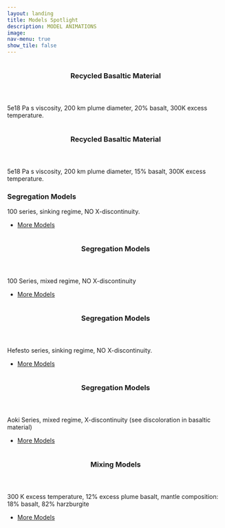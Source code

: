 ```yaml
---
layout: landing
title: Models Spotlight
description: MODEL ANIMATIONS
image:
nav-menu: true
show_tile: false
---
```

<!-- Main -->
<div id="main">
	
<!-- Two -->
<section id="two" class="spotlights">
	<section>
		<a href="" class="image">
			<img src="{% link assets/images/5e18_100_12_300.gif %}" alt="" data-position="top center" />
		</a>
		<div class="content">
			<div class="inner">
				<header class="major">
					<h3>Recycled Basaltic Material</h3>
				</header>
	<p>5e18 Pa s viscosity, 200 km plume diameter, 20% basalt, 300K excess temperature.</p>
			</div>
		</div>
	</section>
	<section>
		<a href="" class="image">
			<img src="{% link assets/images/5e18_100_16.gif %}" alt="" data-position="top center" />
		</a>
		<div class="content">
			<div class="inner">
				<header class="major">
					<h3>Recycled Basaltic Material</h3>
				</header>
	<p>5e18 Pa s viscosity, 200 km plume diameter, 15% basalt, 300K excess temperature.</p>
			</div>
		</div>
	</section>
	<section>
					<h3>Segregation Models</h3>
				</header>
	<p>100 series, sinking regime, NO X-discontinuity.</p>
				<ul class="actions">
					<li><a href="https://drive.google.com/drive/folders/1CEBt91yzuoUZN8TR5NqrnqNlgX6YftWV?usp=sharing" target="_blank" class="button special">More Models</a></li>
				</ul>
			</div>
		</div>
	</section>
	<section>
		<a href="https://www.agu.org/Fall-Meeting" class="image">
			<img src="{% link assets/images/m2_gif.gif %}" alt="" data-position="top center" />
		</a>
		<div class="content">
			<div class="inner">
				<header class="major">
					<h3>Segregation Models</h3>
				</header>
        <p>100 Series, mixed regime, NO X-discontinuity</p>
				<ul class="actions">
					<li><a href="https://drive.google.com/drive/folders/1CEBt91yzuoUZN8TR5NqrnqNlgX6YftWV?usp=sharing" target="_blank" class="button special">More Models</a></li>
				</ul>
			</div>
		</div>
	</section>
	<section>
		<a href="" class="image">
			<img src="{% link assets/images/ms7_gif.gif %}" alt="" data-position="top center" />
		</a>
		<div class="content">
			<div class="inner">
				<header class="major">
					<h3>Segregation Models</h3>
				</header>
	<p>Hefesto series, sinking regime, NO X-discontinuity.</p>
				<ul class="actions">
					<li><a href="https://drive.google.com/drive/folders/1CEBt91yzuoUZN8TR5NqrnqNlgX6YftWV?usp=sharing" target="_blank" class="button special">More Models</a></li>
				</ul>
			</div>
		</div>
	</section>
  	<section>
		<a href="" class="image">
			<img src="{% link assets/images/m5_gif.gif %}" alt="" data-position="top center" />
		</a>
		<div class="content">
			<div class="inner">
				<header class="major">
					<h3>Segregation Models</h3>
				</header>
				<p>Aoki Series, mixed regime, X-discontinuity (see discoloration in basaltic material)</p>
				<ul class="actions">
					<li><a href="https://drive.google.com/drive/folders/1CEBt91yzuoUZN8TR5NqrnqNlgX6YftWV?usp=sharing" target="_blank" class="button special">More Models</a></li>
				</ul>
			</div>
		</div>
	</section>
	<section>
		<a href="" class="image">
			<img src="{% link assets/images/animation_ALW.gif %}" alt="" data-position="center center" />
		</a>
		<div class="content">
			<div class="inner">
				<header class="major">
					<h3>Mixing Models</h3>
				</header>
				<p>300 K excess temperature, 12% excess plume basalt, mantle composition: 18% basalt, 82% harzburgite</p>
				<ul class="actions">
					<li><a href="https://drive.google.com/drive/folders/1CEBt91yzuoUZN8TR5NqrnqNlgX6YftWV?usp=sharing" target="_blank" class="button special">More Models</a></li>
				</ul>
			<!-- </div>
		</div>
	</section> -->
